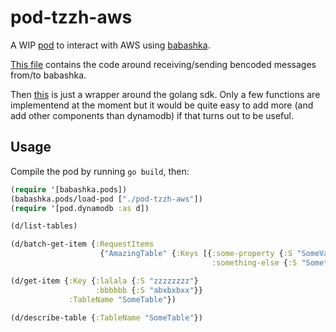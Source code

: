 # pod-tzzh-aws

A WIP [pod](https://github.com/babashka/babashka.pods) to interact with AWS using [babashka](https://github.com/borkdude/babashka/).

[This file](./babashka.go) contains the code around receiving/sending bencoded messages from/to babashka.

Then [this](./dynamo.go) is just a wrapper around the golang sdk. Only a few functions are implementend at the moment but it would be quite easy to add more (and add other components than dynamodb) if that turns out to be useful.

## Usage
Compile the pod by running `go build`, then:
``` clojure
(require '[babashka.pods])
(babashka.pods/load-pod ["./pod-tzzh-aws"])
(require '[pod.dynamodb :as d])

(d/list-tables)

(d/batch-get-item {:RequestItems
                    {"AmazingTable" {:Keys [{:some-property {:S "SomeValue"} 
                                             :something-else {:S "SomethingSomething"}}]}}})

(d/get-item {:Key {:lalala {:S "zzzzzzzz"}
                   :bbbbbb {:S "abxbxbxx"}}
             :TableName "SomeTable"})

(d/describe-table {:TableName "SomeTable"})
```
